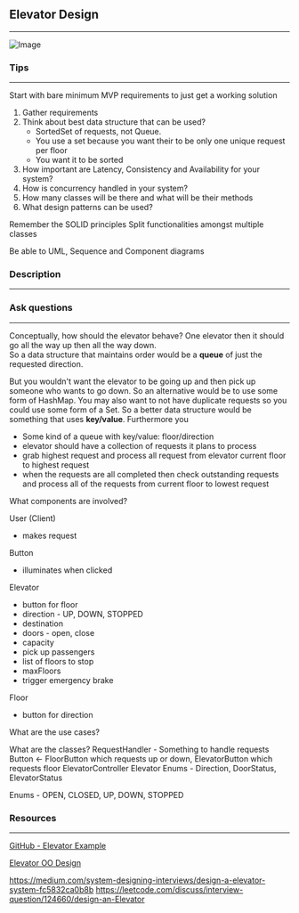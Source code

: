 ## Elevator Design
---

![Image](https://1.bp.blogspot.com/-z7GMS9_lG0E/UJ545jL2flI/AAAAAAAADFE/0eU-5yvhKQw/s1600/elevator-class+diagram.png)


### Tips
---
Start with bare minimum MVP requirements to just get a working solution

1. Gather requirements
2. Think about best data structure that can be used?  
    * SortedSet of requests, not Queue.
    * You use a set because you want their to be only one unique request per floor
    * You want it to be sorted
3. How important are Latency, Consistency and Availability for your system?
4. How is concurrency handled in your system?
5. How many classes will be there and what will be their methods
6. What design patterns can be used?

Remember the SOLID principles
Split functionalities amongst multiple classes

Be able to UML, Sequence and Component diagrams


### Description
---
### Ask questions
---
Conceptually, how should the elevator behave?
One elevator then it should go all the way up then all the way down.  
So a data structure that maintains order would be a **queue** of just the requested direction.

But you wouldn't want the elevator to be going up and then pick up someone
who wants to go down.  So an alternative would be to use some form of HashMap.
You may also want to not have duplicate requests so you could use some form of a Set.
So a better data structure would be something that uses **key/value**.
Furthermore you
  * Some kind of a queue with key/value: floor/direction
  * elevator should have a collection of requests it plans to process
  * grab highest request and process all request from elevator current floor to highest request
  * when the requests are all completed then check outstanding requests and process
    all of the requests from current floor to lowest request

What components are involved?

User (Client)
* makes request

Button
* illuminates when clicked

Elevator
* button for floor
* direction - UP, DOWN, STOPPED
* destination
* doors - open, close
* capacity
* pick up passengers
* list of floors to stop
* maxFloors
* trigger emergency brake

Floor
* button for direction

What are the use cases?

What are the classes?
RequestHandler - Something to handle requests
Button <- FloorButton which requests up or down, ElevatorButton which requests floor
ElevatorController
Elevator
Enums - Direction, DoorStatus, ElevatorStatus


Enums - OPEN, CLOSED, UP, DOWN, STOPPED





### Resources
---
[GitHub - Elevator Example](https://github.com/mission-peace/Design/tree/master/Elevator/src/com/elevator/base)

[Elevator OO Design](https://massivetechinterview.blogspot.com/2015/07/thought-works-object-oriented-design.html)

https://medium.com/system-designing-interviews/design-a-elevator-system-fc5832ca0b8b
https://leetcode.com/discuss/interview-question/124660/design-an-Elevator

